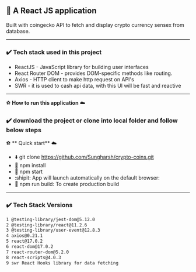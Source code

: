 ## 🚀 A React JS application

Built with coingecko API to fetch and display crypto currency sensex from
database.

---

### :heavy_check_mark: Tech stack used in this project

- ReactJS - JavaScript library for building user interfaces
- React Router DOM - provides DOM-specific methods like routing.
- Axios - HTTP client to make http request on API's
- SWR - it is used to cash api data, with this UI will be fast and reactive

---

:soccer: **How to run this application** :cloud:

### :heavy_check_mark: download the project or clone into local folder and follow below steps

:soccer: ** Quick start** :cloud:

- :arrow_down: git clone https://github.com/Sungharsh/crypto-coins.git
- :ship: npm install
- :rocket: npm start
- :shipit: App will launch automatically on the default browser:
- :file_folder: npm run build: To create production build

---

### :heavy_check_mark: Tech Stack Versions

```sh
1 @testing-library/jest-dom@5.12.0
2 @testing-library/react@11.2.6
3 @testing-library/user-event@12.8.3
4 axios@0.21.1
5 react@17.0.2
6 react-dom@17.0.2
7 react-router-dom@5.2.0
8 react-scripts@4.0.3
9 swr React Hooks library for data fetching
```
